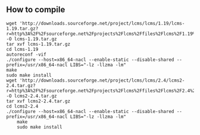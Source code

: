 How to compile
----

	wget 'http://downloads.sourceforge.net/project/lcms/lcms/1.19/lcms-1.19.tar.gz?r=http%3A%2F%2Fsourceforge.net%2Fprojects%2Flcms%2Ffiles%2Flcms%2F1.19%2F&ts=1365464613&use_mirror=iweb' -O lcms-1.19.tar.gz
	tar xvf lcms-1.19.tar.gz
	cd lcms-1.19
	autoreconf -vif
	./configure --host=x86_64-nacl --enable-static --disable-shared --prefix=/usr/x86_64-nacl LIBS="-lz -llzma -lm"
	make
	sudo make install
	wget 'http://downloads.sourceforge.net/project/lcms/lcms/2.4/lcms2-2.4.tar.gz?r=http%3A%2F%2Fsourceforge.net%2Fprojects%2Flcms%2Ffiles%2Flcms%2F2.4%2F&ts=1365465045&use_mirror=iweb' -O lcms2-2.4.tar.gz
	tar xvf lcms2-2.4.tar.gz
	cd lcms2-2.4
	./configure --host=x86_64-nacl --enable-static --disable-shared --prefix=/usr/x86_64-nacl LIBS="-lz -llzma -lm"
        make
        sudo make install

